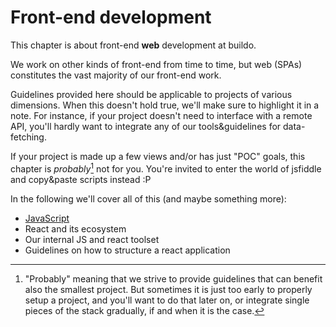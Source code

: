 # Front-end development

This chapter is about front-end **web** development at buildo.

We work on other kinds of front-end from time to time, but web (SPAs) constitutes the vast majority of our front-end work.

Guidelines provided here should be applicable to projects of various dimensions. When this doesn't hold true, we'll make sure to highlight it in a note. For instance, if your project doesn't need to interface with a remote API, you'll hardly want to integrate any of our tools&guidelines for data-fetching.

If your project is made up a few views and/or has just "POC" goals, this chapter is *probably*[^1] not for you. You're invited to enter the world of jsfiddle and copy&paste scripts instead :P

In the following we'll cover all of this (and maybe something more):
 - [JavaScript](./1.javascript_at_buildo.md)
 - React and its ecosystem
 - Our internal JS and react toolset
 - Guidelines on how to structure a react application


[^1]: "Probably" meaning that we strive to provide guidelines that can benefit also the smallest project. But sometimes it is just too early to properly setup a project, and you'll want to do that later on, or integrate single pieces of the stack gradually, if and when it is the case.